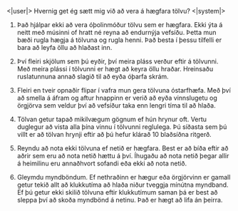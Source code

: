 <|user|>
Hvernig get ég sætt mig við að vera á hægfara tölvu?
<|system|>
1. Það hjálpar ekki að vera óþolinmóður tölvu sem er hægfara.
Ekki ýta á neitt með músinni of hratt né reyna að endurnýja vefsíðu. Þetta mun bæði rugla hægja á tölvuna og rugla henni. Það besta í þessu tilfelli er bara að leyfa öllu að hlaðast inn.

2. Því fleiri skjölum sem þú eyðir, því meira pláss verður eftir á tölvunni.
Með meira plássi í tölvunni er hægt að keyra öllu hraðar. Hreinsaðu ruslatunnuna annað slagið til að eyða óþarfa skrám.

3. Fleiri en tveir opnaðir flipar í vafra mun gera tölvuna óstarfhæfa.
Með því að smella á áfram og aftur hnappinn er verið að eyða vinnslugetu og örgjörva sem veldur því að vefsíður taka enn lengri tíma til að hlaða.

4. Tölvan getur tapað mikilvægum gögnum ef hún hrynur oft.
Vertu duglegur að vista alla þína vinnu í tölvunni reglulega. Þú síðasta sem þú villt er að tölvan hrynji eftir að þú hefur klárað 10 blaðsíðna ritgerð.

5. Reyndu að nota ekki tölvuna ef netið er hægfara.
Best er að bíða eftir að aðrir sem eru að nota netið hættu á því. Íhugaðu að nota netið þegar allir á heimilinu eru annaðhvort sofandi eða ekki að nota netið.

6. Gleymdu myndböndum.
Ef nethraðinn er hægur eða örgjörvinn er gamall getur tekið allt að klukkutíma að hlaða niður tveggja mínútna myndband. Ef þú getur ekki skilið tölvuna eftir klukkutímum saman þá er best að sleppa því að skoða myndbönd á netinu. Það er hægt að lifa án þeirra.